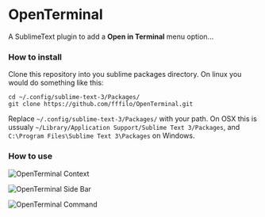 OpenTerminal
============

A SublimeText plugin to add a **Open in Terminal** menu option...

### How to install

Clone this repository into you sublime packages directory. On linux you would do something like this:

	cd ~/.config/sublime-text-3/Packages/
	git clone https://github.com/fffilo/OpenTerminal.git

Replace `~/.config/sublime-text-3/Packages/` with your path. On OSX this is ussualy `~/Library/Application Support/Sublime Text 3/Packages`, and `C:\Program Files\Sublime Text 3\Packages` on Windows.

### How to use

![OpenTerminal Context](screenshot-1.png)

![OpenTerminal Side Bar](screenshot-2.png)

![OpenTerminal Command](screenshot-3.png)
